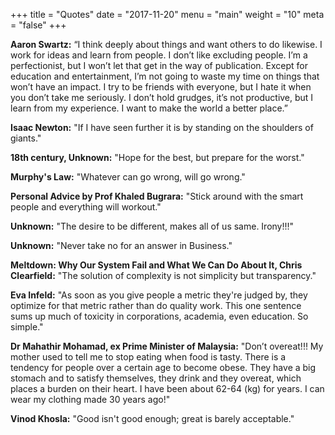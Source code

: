 +++
title = "Quotes"
date = "2017-11-20"
menu = "main"
weight = "10"
meta = "false"
+++

**Aaron Swartz:** “I think deeply about things and want others to do likewise. I work for ideas and learn from people. I don’t like excluding people. I’m a perfectionist, but I won’t let that get in the way of publication. Except for education and entertainment, I’m not going to waste my time on things that won’t have an impact. I try to be friends with everyone, but I hate it when you don’t take me seriously. I don’t hold grudges, it’s not productive, but I learn from my experience. I want to make the world a better place.”

**Isaac Newton:** "If I have seen further it is by standing on the shoulders of giants."

**18th century, Unknown:** "Hope for the best, but prepare for the worst."

**Murphy's Law:** "Whatever can go wrong, will go wrong."

**Personal Advice by Prof Khaled Bugrara:** "Stick around with the smart people and everything will workout."

**Unknown:** "The desire to be different, makes all of us same. Irony!!!"

**Unknown:** "Never take no for an answer in Business."

**Meltdown: Why Our System Fail and What We Can Do About It, Chris Clearfield:** "The solution of complexity is not simplicity but transparency."

**Eva Infeld:** "As soon as you give people a metric they're judged by, they optimize for that metric rather than do quality work.
This one sentence sums up much of toxicity in corporations, academia, even education. So simple."

**Dr Mahathir Mohamad, ex Prime Minister of Malaysia:** "Don’t overeat!!! My mother used to tell me to stop eating when food is tasty. There is a tendency for people over a certain age to become obese. They have a big stomach and to satisfy themselves, they drink and they overeat, which places a burden on their heart. I have been about 62-64 (kg) for years. I can wear my clothing made 30 years ago!"

**Vinod Khosla:** "Good isn't good enough; great is barely acceptable."